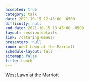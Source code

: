 ```yaml
---
accepted: true
category: talk
date: 2021-10-15 12:45:00 -0500
difficulty: null
end_date: 2021-10-15 13:45:00 -0500
layout: session-details
link: /catering-menus/
presenters: null
room: West Lawn at the Marriott
schedule-layout: full
sitemap: false
title: Lunch
---
```


West Lawn at the Marriott
